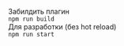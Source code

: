 Забилдить плагин<br>
<code>npm run build</code><br>
Для разработки (без hot reload)<br>
<code>npm run start</code>